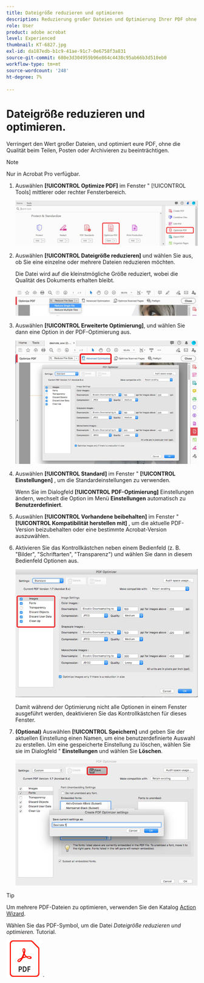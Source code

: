 ```yaml
---
title: Dateigröße reduzieren und optimieren
description: Reduzierung großer Dateien und Optimierung Ihrer PDF ohne Qualitätseinbußen bei der Freigabe, Veröffentlichung oder Archivierung
role: User
product: adobe acrobat
level: Experienced
thumbnail: KT-6827.jpg
exl-id: da187edb-b1c9-41ae-91c7-0e6758f3a831
source-git-commit: 680e3d304959b96e864c4438c95ab66b3d510eb0
workflow-type: tm+mt
source-wordcount: '248'
ht-degree: 7%

---
```


# Dateigröße reduzieren und optimieren.

Verringert den Wert großer Dateien, und optimiert eure PDF, ohne die Qualität beim Teilen, Posten oder Archivieren zu beeinträchtigen.

>[!NOTE]
>
>Nur in Acrobat Pro verfügbar.

1. Auswählen **[!UICONTROL Optimize PDF]** im Fenster &quot; [!UICONTROL Tools] mittlerer oder rechter Fensterbereich.

   ![Schritt 1 reduzieren](../assets/Reduce_1.png)

1. Auswählen **[!UICONTROL Dateigröße reduzieren]** und wählen Sie aus, ob Sie eine einzelne oder mehrere Dateien reduzieren möchten.

   Die Datei wird auf die kleinstmögliche Größe reduziert, wobei die Qualität des Dokuments erhalten bleibt.

   ![Schritt 2 reduzieren](../assets/Reduce_2.png)

1. Auswählen **[!UICONTROL Erweiterte Optimierung]**, und wählen Sie dann eine Option in der PDF-Optimierung aus.

   ![Schritt 3 reduzieren](../assets/Reduce_3.png)

1. Auswählen **[!UICONTROL Standard]** im Fenster &quot; **[!UICONTROL Einstellungen]** , um die Standardeinstellungen zu verwenden.

   Wenn Sie im Dialogfeld **[!UICONTROL PDF-Optimierung]** Einstellungen ändern, wechselt die Option im Menü **Einstellungen** automatisch zu **Benutzerdefiniert**.

1. Auswählen **[!UICONTROL Vorhandene beibehalten]** im Fenster &quot; **[!UICONTROL Kompatibilität herstellen mit]** , um die aktuelle PDF-Version beizubehalten oder eine bestimmte Acrobat-Version auszuwählen.

1. Aktivieren Sie das Kontrollkästchen neben einem Bedienfeld (z. B. &quot;Bilder&quot;, &quot;Schriftarten&quot;, &quot;Transparenz&quot;) und wählen Sie dann in diesem Bedienfeld Optionen aus.

   ![Schritt 5 reduzieren](../assets/Reduce_5.png)

   Damit während der Optimierung nicht alle Optionen in einem Fenster ausgeführt werden, deaktivieren Sie das Kontrollkästchen für dieses Fenster.

1. **(Optional)** Auswählen **[!UICONTROL Speichern]** und geben Sie der aktuellen Einstellung einen Namen, um eine benutzerdefinierte Auswahl zu erstellen. Um eine gespeicherte Einstellung zu löschen, wählen Sie sie im Dialogfeld &quot; **Einstellungen** und wählen Sie **Löschen**.

   ![Schritt 6 reduzieren](../assets/Reduce_6.png)

>[!TIP]
>
>Um mehrere PDF-Dateien zu optimieren, verwenden Sie den Katalog [Action Wizard](../advanced-tasks/action.md).

Wählen Sie das PDF-Symbol, um die Datei *Dateigröße reduzieren und optimieren.* Tutorial.

[![Tutorial Dateigröße verringern und Dateioptimierung herunterladen](../assets/acrobat_PDF_96.png)](../assets/AcrobatDCReduce.pdf).
